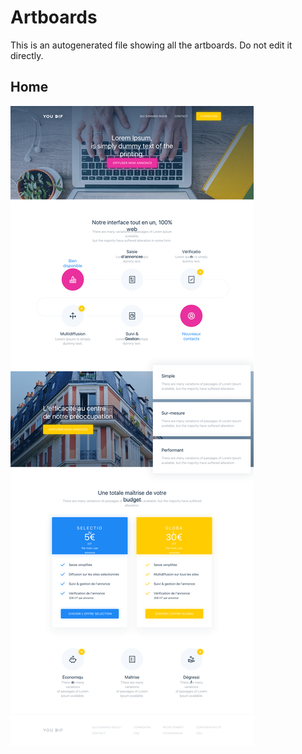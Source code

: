 # Artboards

This is an autogenerated file showing all the artboards. Do not edit it directly.

## Home

![Home](./.exportedArtboards/youdif-landing-page-aleksfaure/Home.png)


